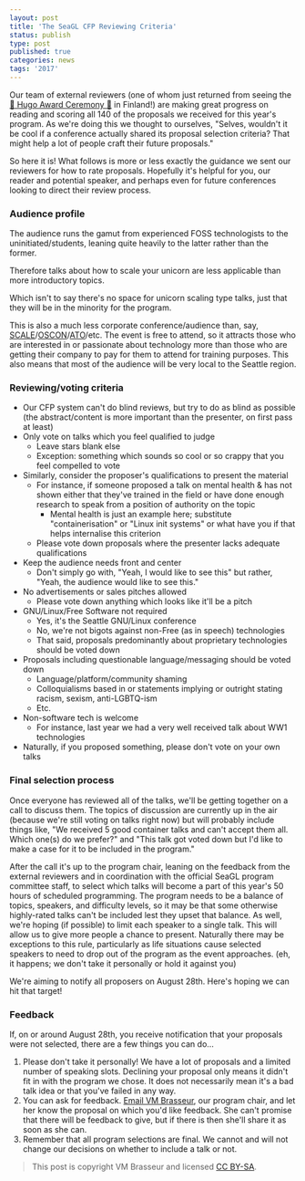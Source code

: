 ```yaml
---
layout: post
title: 'The SeaGL CFP Reviewing Criteria'
status: publish
type: post
published: true
categories: news
tags: '2017'
---
```


Our team of external reviewers (one of whom just returned from seeing the [🚀 Hugo Award Ceremony 🚀](http://www.thehugoawards.org) in Finland!) are making great progress on reading and scoring all 140 of the proposals we received for this year's program. As we're doing this we thought to ourselves, "Selves, wouldn't it be cool if a conference actually shared its proposal selection criteria? That might help a lot of people craft their future proposals."

So here it is! What follows is more or less exactly the guidance we sent our reviewers for how to rate proposals. Hopefully it's helpful for you, our reader and potential speaker, and perhaps even for future conferences looking to direct their review process.

### Audience profile

The audience runs the gamut from experienced FOSS technologists to the uninitiated/students, leaning quite heavily to the latter rather than the former. 

Therefore talks about how to scale your unicorn are less applicable than more introductory topics. 

Which isn't to say there's no space for unicorn scaling type talks, just that they will be in the minority for the program.

This is also a much less corporate conference/audience than, say, [SCALE](https://www.socallinuxexpo.org)/[OSCON](http://oscon.com)/[ATO](https://www.allthingsopen.org/)/etc. The event is free to attend, so it attracts those who are interested in or passionate about technology more than those who are getting their company to pay for them to attend for training purposes. This also means that most of the audience will be very local to the Seattle region.

### Reviewing/voting criteria

* Our CFP system can't do blind reviews, but try to do as blind as possible (the abstract/content is more important than the presenter, on first pass at least)
* Only vote on talks which you feel qualified to judge
    * Leave stars blank else
    * Exception: something which sounds so cool or so crappy that you feel compelled to vote
* Similarly, consider the proposer's qualifications to present the material
    * For instance, if someone proposed a talk on mental health & has not shown either that they've trained in the field or have done enough research to speak from a position of authority on the topic
        * Mental health is just an example here; substitute "containerisation" or "Linux init systems" or what have you if that helps internalise this criterion
    * Please vote down proposals where the presenter lacks adequate qualifications
* Keep the audience needs front and center
    * Don't simply go with, "Yeah, I would like to see this" but rather, "Yeah, the audience would like to see this."
* No advertisements or sales pitches allowed
    * Please vote down anything which looks like it'll be a pitch
* GNU/Linux/Free Software not required
    * Yes, it's the Seattle GNU/Linux conference
    * No, we're not bigots against non-Free (as in speech) technologies
    * That said, proposals predominantly about proprietary technologies should be voted down
* Proposals including questionable language/messaging should be voted down
    * Language/platform/community shaming
    * Colloquialisms based in or statements implying or outright stating racism, sexism, anti-LGBTQ-ism
    * Etc.
* Non-software tech is welcome
    * For instance, last year we had a very well received talk about WW1 technologies
* Naturally, if you proposed something, please don't vote on your own talks

### Final selection process

Once everyone has reviewed all of the talks, we'll be getting together on a call to discuss them. The topics of discussion are currently up in the air (because we're still voting on talks right now) but will probably include things like, "We received 5 good container talks and can't accept them all. Which one(s) do we prefer?" and "This talk got voted down but I'd like to make a case for it to be included in the program."

After the call it's up to the program chair, leaning on the feedback from the external reviewers and in coordination with the official SeaGL program committee staff, to select which talks will become a part of this year's 50 hours of scheduled programming. The program needs to be a balance of topics, speakers, and difficulty levels, so it may be that some otherwise highly-rated talks can't be included lest they upset that balance. As well, we're hoping (if possible) to limit each speaker to a single talk. This will allow us to give more people a chance to present. Naturally there may be exceptions to this rule, particularly as life situations cause selected speakers to need to drop out of the program as the event approaches. (eh, it happens; we don't take it personally or hold it against you)

We're aiming to notify all proposers on August 28th. Here's hoping we can hit that target!

### Feedback

If, on or around August 28th, you receive notification that your proposals were not selected, there are a few things you can do…

1. Please don't take it personally! We have a lot of proposals and a limited number of speaking slots. Declining your proposal only means it didn't fit in with the program we chose. It does not necessarily mean it's a bad talk idea or that you've failed in any way.
1. You can ask for feedback. [Email VM Brasseur](mailto:vmbrasseur@seagl.org), our program chair, and let her know the proposal on which you'd like feedback. She can't promise that there will be feedback to give, but if there is then she'll share it as soon as she can.
1. Remember that all program selections are final. We cannot and will not change our decisions on whether to include a talk or not.

> This post is copyright VM Brasseur and licensed [CC BY-SA](https://creativecommons.org/licenses/by-sa/4.0/).
